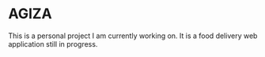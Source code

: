 # AGIZA
This is a personal project I am currently working on. It is a food delivery web application still in progress.
